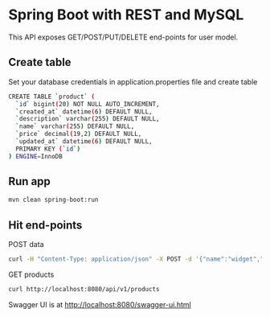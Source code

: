 # Spring Boot with REST and MySQL

This API exposes GET/POST/PUT/DELETE end-points for user model.

## Create table

Set your database credentials in application.properties file and create table

```sh
CREATE TABLE `product` (
  `id` bigint(20) NOT NULL AUTO_INCREMENT,
  `created_at` datetime(6) DEFAULT NULL,
  `description` varchar(255) DEFAULT NULL,
  `name` varchar(255) DEFAULT NULL,
  `price` decimal(19,2) DEFAULT NULL,
  `updated_at` datetime(6) DEFAULT NULL,
  PRIMARY KEY (`id`)
) ENGINE=InnoDB
```

## Run app

```sh
mvn clean spring-boot:run
```

## Hit end-points

POST data

```sh
curl -H "Content-Type: application/json" -X POST -d '{"name":"widget","description": "blue and thingy","price":"1"}' http://localhost:8080/api/v1/products
```

GET products

```sh
curl http://localhost:8080/api/v1/products
```

Swagger UI is at <http://localhost:8080/swagger-ui.html>